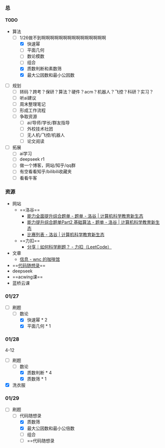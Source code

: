 ### 总
#### TODO
* 算法
	- [ ] 1/26做不到啊啊啊啊啊啊啊啊啊啊啊啊啊啊啊
		- [x] 快速幂
		- [ ] 平面几何
		- [ ] 数论模数
		- [ ] 组合
		- [x] 质数判断和素数筛
		- [x] 最大公因数和最小公因数
- [ ] 规划
	- [ ] 转码？跨考？保研？算法？硬件？acm？机器人？飞控？科研？实习？
	- [ ] 听ai建议
	- [ ]  周末整理笔记
	- [ ] 形成工作流程
	- [ ] 争取资源
		- [ ] ai/导师/学长/群友指导
		- [ ] 外校技术社团
		- [ ] 无人机/飞控/机器人
		- [ ] 论文阅读
- [ ] 拓展
	- [ ] ai学习
	- [ ] deepseek r1
	- [ ] 做一个博客，网站/知乎/qq群
	- [ ] 有空看看知乎/bilibili收藏夹
	- [ ] 看看牛客

### 资源
* 网站
	* ==洛谷==
		* [能力全面提升综合题单 - 题单 - 洛谷 | 计算机科学教育新生态](https://www.luogu.com.cn/training/9391)
		* [能力提升综合题单Part2 基础算法 - 题单 - 洛谷 | 计算机科学教育新生态](https://www.luogu.com.cn/training/9374)
		* [比赛列表 - 洛谷 | 计算机科学教育新生态](https://www.luogu.com.cn/contest/list)
	* ==力扣==
		* [分享｜如何科学刷题？ - 力扣（LeetCode）](https://leetcode.cn/circle/discuss/RvFUtj/)
* 文章
	* [信息 - wnc 的咖啡馆](https://wncfht.github.io/notes/Blogs/posts/24-12-30/)
* ==[代码随想录](https://programmercarl.com/)==
* deepseek
* ==acwing课==
* 蓝桥云课
### 01/27
* [ ] 刷题
	* [ ] 数论
		* [x] 快速幂 * 2
		* [x] 平面几何 * 1
### 01/28
4-12
* [ ] 刷题
	* [ ] 数论
		* [x] 质数判断 * 4
		* [x] 质数筛 * 1
* [x] 洗衣服

### 01/29
* [ ] 刷题
	* [ ] 代码随想录
		* [x] 质数筛
		* [x] 最大公因数和最小公倍数
		* [ ] 组合
		* [ ] ==代码随想录
